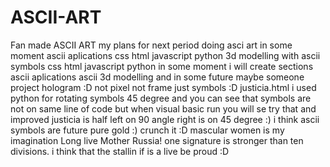 # ASCII-ART
Fan made ASCII ART
my plans for next period doing asci art
in some moment ascii aplications css html javascript python
3d modelling with ascii symbols css html javascript python
in some moment i will create  sections ascii aplications
ascii 3d modelling and in some future maybe someone project  hologram :D not pixel not frame just symbols :D
justicia.html i used python for rotating symbols 45 degree and you can see that symbols are not on same line of code but when visual basic run you will se try that 
and improved justicia is half left on 90 angle right is on 45 degree :)
i think ascii symbols are future pure gold :) crunch it :D
mascular women is my imagination 
Long live Mother Russia!
one signature is stronger than ten divisions.
i think that the stallin if is a live be proud :D
